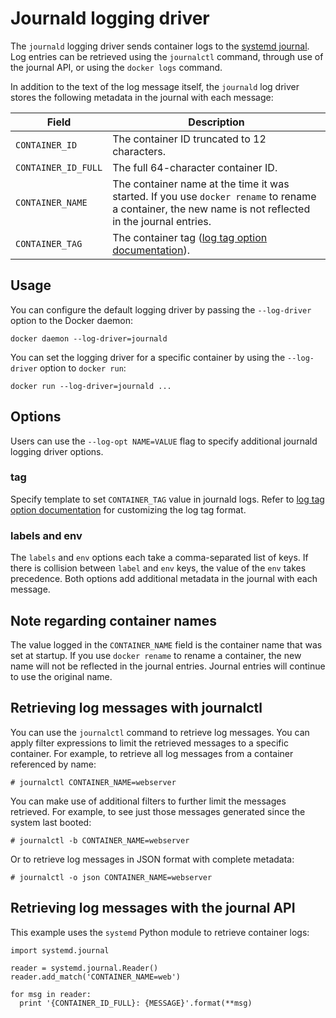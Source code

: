 <!--[metadata]>
+++
aliases = ["/engine/reference/logging/journald/"]
title = "Journald logging driver"
description = "Describes how to use the fluentd logging driver."
keywords = ["Journald, docker, logging, driver"]
[menu.main]
parent = "smn_logging"
+++
<![end-metadata]-->

# Journald logging driver

The `journald` logging driver sends container logs to the [systemd
journal](http://www.freedesktop.org/software/systemd/man/systemd-journald.service.html).  Log entries can be retrieved using the `journalctl`
command, through use of the journal API, or using the `docker logs` command.

In addition to the text of the log message itself, the `journald` log
driver stores the following metadata in the journal with each message:

| Field               | Description |
----------------------|-------------|
| `CONTAINER_ID`      | The container ID truncated to 12 characters. |
| `CONTAINER_ID_FULL` | The full 64-character container ID. |
| `CONTAINER_NAME`    | The container name at the time it was started. If you use `docker rename` to rename a container, the new name is not reflected in the journal entries. |
| `CONTAINER_TAG`     | The container tag ([log tag option documentation](log_tags.md)). |

## Usage

You can configure the default logging driver by passing the
`--log-driver` option to the Docker daemon:

    docker daemon --log-driver=journald

You can set the logging driver for a specific container by using the
`--log-driver` option to `docker run`:

    docker run --log-driver=journald ...

## Options

Users can use the `--log-opt NAME=VALUE` flag to specify additional
journald logging driver options.

### tag

Specify template to set `CONTAINER_TAG` value in journald logs. Refer to
[log tag option documentation](log_tags.md) for customizing the log tag format.

### labels and env

The `labels` and `env` options each take a comma-separated list of keys. If there is collision between `label` and `env` keys, the value of the `env` takes precedence. Both options add additional metadata in the journal with each message.

## Note regarding container names

The value logged in the `CONTAINER_NAME` field is the container name
that was set at startup.  If you use `docker rename` to rename a
container, the new name will not be reflected in the journal entries.
Journal entries will continue to use the original name.

## Retrieving log messages with journalctl

You can use the `journalctl` command to retrieve log messages.  You
can apply filter expressions to limit the retrieved messages to a
specific container.  For example, to retrieve all log messages from a
container referenced by name:

    # journalctl CONTAINER_NAME=webserver

You can make use of additional filters to further limit the messages
retrieved.  For example, to see just those messages generated since
the system last booted:

    # journalctl -b CONTAINER_NAME=webserver

Or to retrieve log messages in JSON format with complete metadata:

    # journalctl -o json CONTAINER_NAME=webserver

## Retrieving log messages with the journal API

This example uses the `systemd` Python module to retrieve container
logs:

    import systemd.journal

    reader = systemd.journal.Reader()
    reader.add_match('CONTAINER_NAME=web')

    for msg in reader:
      print '{CONTAINER_ID_FULL}: {MESSAGE}'.format(**msg)
